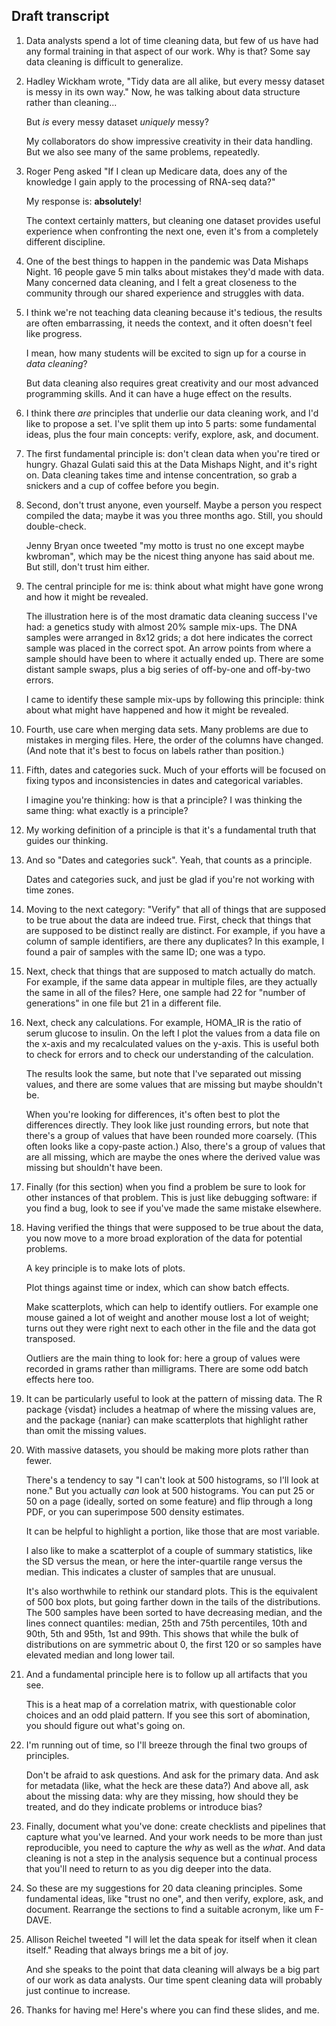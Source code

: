 ## Draft transcript

1. Data analysts spend a lot of time cleaning data, but few of us have
   had any formal training in that aspect of our work. Why is that?
   Some say data cleaning is difficult to generalize.

2. Hadley Wickham wrote, "Tidy data are all alike, but every messy
   dataset is messy in its own way." Now, he was talking about data
   structure rather than cleaning...

   But _is_ every messy dataset _uniquely_ messy?

   My collaborators do show impressive creativity in their
   data handling. But we also see many of the same problems,
   repeatedly.

3. Roger Peng asked "If I clean up Medicare data, does any of the
   knowledge I gain apply to the processing of RNA-seq data?"

   My response is: **absolutely**!

   The context certainly matters, but cleaning one dataset provides
   useful experience when confronting the next one, even it's from
   a completely different discipline.

4. One of the best things to happen in the pandemic was Data Mishaps
   Night. 16 people gave 5 min talks about mistakes they'd made with
   data. Many concerned data cleaning, and I felt a great closeness
   to the community through our shared experience and struggles with
   data.

5. I think we're not teaching data cleaning because it's tedious, the
   results are often embarrassing, it needs the context, and it often
   doesn't feel like progress.

   I mean, how many students will be excited to sign up for a
   course in _data cleaning_?

   But data cleaning also requires great creativity and our most
   advanced programming skills. And it can have a huge effect on
   the results.

6. I think there _are_ principles that underlie our data
   cleaning work, and I'd like to propose a set.
   I've split them up into 5 parts: some fundamental ideas, plus
   the four main concepts: verify, explore, ask, and document.

7. The first fundamental principle is:
   don't clean data when you're tired or hungry.
   Ghazal Gulati said this at the Data Mishaps Night, and it's right on.
   Data cleaning takes time and intense concentration, so grab a
   snickers and a cup of coffee before you begin.

8. Second, don't trust anyone, even yourself. Maybe a person you respect
   compiled the data; maybe it was you three months ago. Still, you
   should double-check.

   Jenny Bryan once tweeted "my motto is trust no one except maybe
   kwbroman", which may be the nicest thing anyone has said about me.
   But still, don't trust him either.

9. The central principle for me is: think about what might have gone
   wrong and how it might be revealed.

   The illustration here is of the most dramatic data cleaning success
   I've had: a genetics study with almost 20% sample mix-ups. The DNA
   samples were arranged in 8x12 grids; a dot here indicates the
   correct sample was placed in the correct spot. An arrow points from
   where a sample should have been to where it actually ended up.
   There are some distant sample swaps, plus a big series of
   off-by-one and off-by-two errors.

   I came to identify these sample mix-ups by following this principle: think
   about what might have happened and how it might be revealed.

10. Fourth, use care when merging data sets. Many problems are due to
    mistakes in merging files. Here, the order of the
    columns have changed. (And note that it's best to focus on
    labels rather than position.)

11. Fifth, dates and categories suck. Much of your efforts will be
    focused on fixing typos and inconsistencies in dates and
    categorical variables.

    I imagine you're thinking: how is that a principle?
    I was thinking the same thing: what exactly is a
    principle?

12. My working definition of a principle is that it's a fundamental
    truth that guides our thinking.

13. And so "Dates and categories suck". Yeah, that counts as a
    principle.

    Dates and categories suck, and just be glad if you're not working
    with time zones.

14. Moving to the next category: "Verify" that all of things
    that are supposed to be true about the data are
    indeed true. First, check that things that are supposed to be
    distinct really are distinct. For example, if you have a column of
    sample identifiers, are there any duplicates? In this example, I
    found a pair of samples with the same ID; one was a typo.

15. Next, check that things that are supposed to match actually do
    match. For example, if the same data appear in
    multiple files, are they actually the same in all of the files?
    Here, one sample had 22 for "number of generations" in one file
    but 21 in a different file.

16. Next, check any calculations. For example, HOMA_IR is the ratio
    of serum glucose to insulin. On the left I plot the values from a
    data file on the x-axis and my recalculated values on the y-axis.
    This is useful both to check for errors and to check our understanding
    of the calculation.

    The results look the same, but note that I've separated out missing
    values, and there are some values that are missing but maybe shouldn't
    be.

    When you're looking for differences, it's often best to plot the
    differences directly.
    They look like just rounding errors, but note that
    there's a group of values that have been rounded more
    coarsely. (This often looks like a copy-paste action.) Also,
    there's a group of values that are all missing, which are maybe
    the ones where the derived value was missing but shouldn't
    have been.

17. Finally (for this section) when you find a problem be sure to look
    for other instances of that problem. This is just like debugging
    software: if you find a bug, look to see if you've made the same
    mistake elsewhere.

18. Having verified the things that were supposed to be true about the
    data, you now move to a more broad exploration of the data for
    potential problems.

    A key principle is to make lots of plots.

    Plot things against time or index, which can show batch effects.

    Make scatterplots, which can help to identify outliers. For
    example one mouse gained a lot of weight and another mouse lost a
    lot of weight; turns out they were right next to each other in the
    file and the data got transposed.

    Outliers are the main thing to look for: here a group of values
    were recorded in grams rather than milligrams. There are some odd
    batch effects here too.

19. It can be particularly useful to look at the pattern of missing
    data. The R package {visdat} includes a heatmap of where the
    missing values are, and the package {naniar} can make scatterplots
    that highlight rather than omit the missing values.

20. With massive datasets, you should be making more plots rather than
    fewer.

    There's a tendency to say "I can't look at 500 histograms, so I'll
    look at none." But you actually _can_ look at 500 histograms. You
    can put 25 or 50 on a page (ideally, sorted on some feature) and
    flip through a long PDF, or you can superimpose 500 density
    estimates.

    It can be helpful to highlight a portion, like those that are most
    variable.

    I also like to make a scatterplot of a couple of summary
    statistics, like the SD versus the mean, or here the
    inter-quartile range versus the median. This indicates a cluster
    of samples that are unusual.

    It's also worthwhile to rethink our standard plots. This is the
    equivalent of 500 box plots, but going farther down in the tails
    of the distributions. The 500 samples have been sorted to have
    decreasing median, and the lines connect quantiles: median,
    25th and 75th percentiles, 10th and 90th, 5th and 95th, 1st and
    99th. This shows that while the bulk of distributions on are
    symmetric about 0, the first 120 or so samples have elevated
    median and long lower tail.

21. And a fundamental principle here is to follow up all artifacts
    that you see.

    This is a heat map of a correlation matrix, with questionable
    color choices and an odd plaid pattern. If you see this sort
    of abomination, you should figure out what's going on.

22. I'm running out of time, so I'll breeze through the final two
    groups of principles.

    Don't be afraid to ask questions. And ask for the primary data.
    And ask for metadata (like, what the heck are these data?)
    And above all, ask about the missing data: why are they missing,
    how should they be treated, and do they indicate problems or
    introduce bias?

23. Finally, document what you've done: create checklists and
    pipelines that capture what you've learned. And your work needs to
    be more than just reproducible, you need to capture the _why_ as
    well as the _what_. And data cleaning is not a step in the
    analysis sequence but a continual process that you'll need to
    return to as you dig deeper into the data.

24. So these are my suggestions for 20 data cleaning principles.
    Some fundamental ideas, like "trust no one", and then verify,
    explore, ask, and document. Rearrange the sections to find a
    suitable acronym, like um F-DAVE.

25. Allison Reichel tweeted "I will let the data speak for itself when
    it clean itself." Reading that always brings me a bit of joy.

    And she speaks to the point that data cleaning will always be a big
    part of our work as data analysts. Our time spent
    cleaning data will probably just continue to increase.

26. Thanks for having me! Here's where you can find these slides,
    and me.
